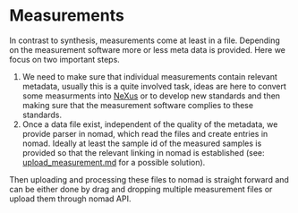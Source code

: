 # Measurements

In contrast to synthesis, measurements come at least in a file. Depending on the measurement software more or less meta data is provided. Here we  focus on two important steps.

1. We need to make sure that individual measurements contain relevant metadata, usually this is a quite involved task, ideas are here to convert some measurments into [NeXus](http://www.nexusformat.org/)
   or to develop new standards and then making sure that the measurement software complies to these standards.
2. Once a data file exist, independent of the quality of the metadata, we provide parser in nomad, which read the files and create entries in nomad. Ideally at least the sample id of the measured samples is
   provided so that the relevant linking in nomad is established (see: [upload_measurement.md](../how_to/upload_measurement.md) for a possible solution).

Then uploading and processing these files to nomad is straight forward and can be either done by drag and dropping multiple measurement files or upload them through nomad API.
